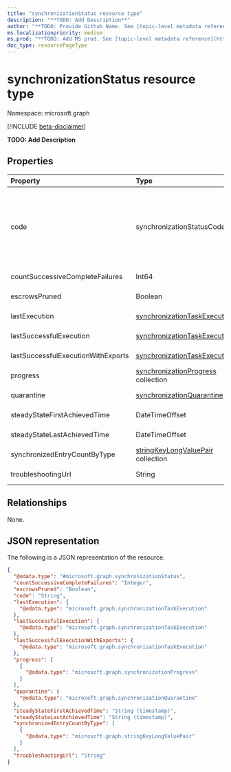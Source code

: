 ```yaml
---
title: "synchronizationStatus resource type"
description: "**TODO: Add Description**"
author: "**TODO: Provide Github Name. See [topic-level metadata reference](https://msgo.azurewebsites.net/add/document/guidelines/metadata.html#topic-level-metadata)**"
ms.localizationpriority: medium
ms.prod: "**TODO: Add MS prod. See [topic-level metadata reference](https://msgo.azurewebsites.net/add/document/guidelines/metadata.html#topic-level-metadata)**"
doc_type: resourcePageType
---
```


# synchronizationStatus resource type

Namespace: microsoft.graph

[!INCLUDE [beta-disclaimer](../../includes/beta-disclaimer.md)]

**TODO: Add Description**

## Properties
|Property|Type|Description|
|:---|:---|:---|
|code|synchronizationStatusCode|**TODO: Add Description**. The possible values are: `NotConfigured`, `NotRun`, `Active`, `Paused`, `Quarantine`.|
|countSuccessiveCompleteFailures|Int64|**TODO: Add Description**|
|escrowsPruned|Boolean|**TODO: Add Description**|
|lastExecution|[synchronizationTaskExecution](../resources/synchronization-synchronizationtaskexecution.md)|**TODO: Add Description**|
|lastSuccessfulExecution|[synchronizationTaskExecution](../resources/synchronization-synchronizationtaskexecution.md)|**TODO: Add Description**|
|lastSuccessfulExecutionWithExports|[synchronizationTaskExecution](../resources/synchronization-synchronizationtaskexecution.md)|**TODO: Add Description**|
|progress|[synchronizationProgress](../resources/synchronization-synchronizationprogress.md) collection|**TODO: Add Description**|
|quarantine|[synchronizationQuarantine](../resources/synchronization-synchronizationquarantine.md)|**TODO: Add Description**|
|steadyStateFirstAchievedTime|DateTimeOffset|**TODO: Add Description**|
|steadyStateLastAchievedTime|DateTimeOffset|**TODO: Add Description**|
|synchronizedEntryCountByType|[stringKeyLongValuePair](../resources/synchronization-stringkeylongvaluepair.md) collection|**TODO: Add Description**|
|troubleshootingUrl|String|**TODO: Add Description**|

## Relationships
None.

## JSON representation
The following is a JSON representation of the resource.
<!-- {
  "blockType": "resource",
  "@odata.type": "microsoft.graph.synchronizationStatus"
}
-->
``` json
{
  "@odata.type": "#microsoft.graph.synchronizationStatus",
  "countSuccessiveCompleteFailures": "Integer",
  "escrowsPruned": "Boolean",
  "code": "String",
  "lastExecution": {
    "@odata.type": "microsoft.graph.synchronizationTaskExecution"
  },
  "lastSuccessfulExecution": {
    "@odata.type": "microsoft.graph.synchronizationTaskExecution"
  },
  "lastSuccessfulExecutionWithExports": {
    "@odata.type": "microsoft.graph.synchronizationTaskExecution"
  },
  "progress": [
    {
      "@odata.type": "microsoft.graph.synchronizationProgress"
    }
  ],
  "quarantine": {
    "@odata.type": "microsoft.graph.synchronizationQuarantine"
  },
  "steadyStateFirstAchievedTime": "String (timestamp)",
  "steadyStateLastAchievedTime": "String (timestamp)",
  "synchronizedEntryCountByType": [
    {
      "@odata.type": "microsoft.graph.stringKeyLongValuePair"
    }
  ],
  "troubleshootingUrl": "String"
}
```

